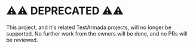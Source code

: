 # :warning::warning: DEPRECATED :warning::warning:

This project, and it's related TestArmada projects, will no longer be supported. No further work from the owners will be done, and no PRs will be reviewed.